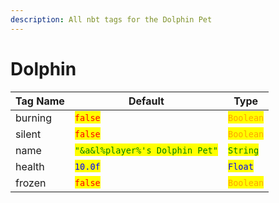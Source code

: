 ```yaml
---
description: All nbt tags for the Dolphin Pet
---
```



# Dolphin

| Tag Name     | Default                                                            | Type                                         |
| ------------ | ------------------------------------------------------------------ | -------------------------------------------- |
| burning | <mark style="color:red;">`false`</mark> | <mark style="color:orange;">`Boolean`</mark> |
| silent | <mark style="color:red;">`false`</mark> | <mark style="color:orange;">`Boolean`</mark> |
| name | <mark style="color:green;">`"&a&l%player%'s Dolphin Pet"`</mark> | <mark style="color:green;">`String`</mark> |
| health | <mark style="color:blue;">`10.0f`</mark> | <mark style="color:blue;">`Float`</mark> |
| frozen | <mark style="color:red;">`false`</mark> | <mark style="color:orange;">`Boolean`</mark> |
